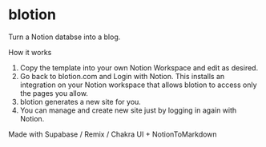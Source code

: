 # blotion

Turn a Notion databse into a blog.

How it works

1. Copy the template into your own Notion Workspace and edit as desired.
2. Go back to blotion.com and Login with Notion. This installs an integration on your Notion workspace that allows blotion to access only the pages you allow.
3. blotion generates a new site for you.
4. You can manage and create new site just by logging in again with Notion.

Made with Supabase / Remix / Chakra UI + NotionToMarkdown